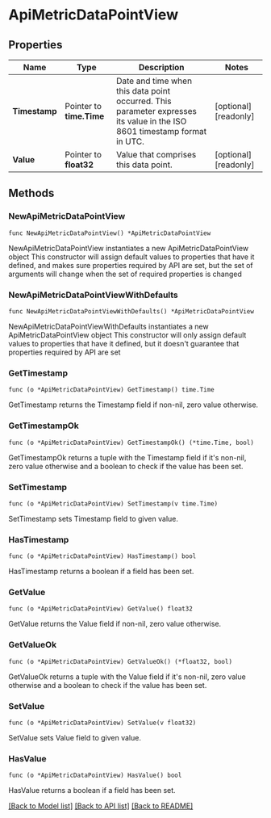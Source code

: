 # ApiMetricDataPointView

## Properties

Name | Type | Description | Notes
------------ | ------------- | ------------- | -------------
**Timestamp** | Pointer to **time.Time** | Date and time when this data point occurred. This parameter expresses its value in the ISO 8601 timestamp format in UTC. | [optional] [readonly] 
**Value** | Pointer to **float32** | Value that comprises this data point. | [optional] [readonly] 

## Methods

### NewApiMetricDataPointView

`func NewApiMetricDataPointView() *ApiMetricDataPointView`

NewApiMetricDataPointView instantiates a new ApiMetricDataPointView object
This constructor will assign default values to properties that have it defined,
and makes sure properties required by API are set, but the set of arguments
will change when the set of required properties is changed

### NewApiMetricDataPointViewWithDefaults

`func NewApiMetricDataPointViewWithDefaults() *ApiMetricDataPointView`

NewApiMetricDataPointViewWithDefaults instantiates a new ApiMetricDataPointView object
This constructor will only assign default values to properties that have it defined,
but it doesn't guarantee that properties required by API are set

### GetTimestamp

`func (o *ApiMetricDataPointView) GetTimestamp() time.Time`

GetTimestamp returns the Timestamp field if non-nil, zero value otherwise.

### GetTimestampOk

`func (o *ApiMetricDataPointView) GetTimestampOk() (*time.Time, bool)`

GetTimestampOk returns a tuple with the Timestamp field if it's non-nil, zero value otherwise
and a boolean to check if the value has been set.

### SetTimestamp

`func (o *ApiMetricDataPointView) SetTimestamp(v time.Time)`

SetTimestamp sets Timestamp field to given value.

### HasTimestamp

`func (o *ApiMetricDataPointView) HasTimestamp() bool`

HasTimestamp returns a boolean if a field has been set.

### GetValue

`func (o *ApiMetricDataPointView) GetValue() float32`

GetValue returns the Value field if non-nil, zero value otherwise.

### GetValueOk

`func (o *ApiMetricDataPointView) GetValueOk() (*float32, bool)`

GetValueOk returns a tuple with the Value field if it's non-nil, zero value otherwise
and a boolean to check if the value has been set.

### SetValue

`func (o *ApiMetricDataPointView) SetValue(v float32)`

SetValue sets Value field to given value.

### HasValue

`func (o *ApiMetricDataPointView) HasValue() bool`

HasValue returns a boolean if a field has been set.


[[Back to Model list]](../README.md#documentation-for-models) [[Back to API list]](../README.md#documentation-for-api-endpoints) [[Back to README]](../README.md)


